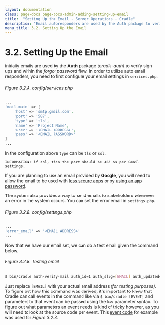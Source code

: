 ```yaml
---
layout: documentation
class: page-docs page-docs-admin-adding-setting-up-email
title:  "Setting Up the Email - Server Operations - Cradle"
description: "Email autoresponders are used by the Auth package to verify sign ups and within theforgot password* flow."
menu_title: 3.2. Setting Up the Email
---
```

# 3.2. Setting Up the Email

Initially emails are used by the **Auth** package *(cradle-auth)* to verify sign
ups and within the *forgot password* flow. In order to utilize auto email
responders, you need to first configure your email settings in `services.php`.

###### Figure 3.2.A. config/services.php
```php
...
'mail-main' => [
    'host' => 'smtp.gmail.com',
    'port' => '587',
    'type' => 'tls',
    'name' => 'Project Name',
    'user' => '<EMAIL ADDRESS>',
    'pass' => '<EMAIL PASSWORD>'
]
...
```

In the configuration above `type` can be `tls` or `ssl`.

```info
INFORMATION: if ssl, then the port should be 465 as per Gmail settings.
```

If you are planning to use an email provided by **Google**, you will need to
allow the email to be used with [less secure apps](https://support.google.com/a/answer/6260879?hl=en)
or by [using an app password](https://support.google.com/accounts/answer/185833?hl=en).

The system also provides a way to send emails to stakeholders whenever an error
in the system occurs. You can set the error email in `settings.php`.

###### Figure 3.2.B. config/settings.php
```php
...
'error_email' => '<EMAIL ADDRESS>'
...
```

Now that we have our email set, we can do a test email given the command below.

###### Figure 3.2.B. Testing email
```bash
$ bin/cradle auth-verify-mail auth_id=1 auth_slug=[EMAIL] auth_updated=123456 host=localhost
```

Just replace `[EMAIL]` with your actual email address *(for testing purposes)*.
To figure out how this command was derived, it's important to know that Cradle
can call events in the command like via `$ bin/cradle [EVENT]` and parameters to
that event can be passed using the `k=v` parameter syntax. To figure out what
parameters an event needs is kind of tricky however, as you will need to look at
the source code per event. This
[event code](https://github.com/CradlePHP/cradle-auth/blob/master/src/events.php#L400-L466)
for example was used for *Figure 3.2.B*.
